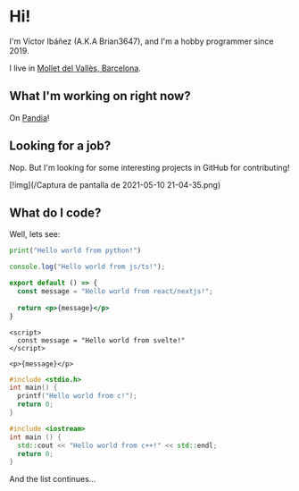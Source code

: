 # Hi!
I'm Víctor Ibáñez (A.K.A Brian3647), and I'm a hobby programmer since 2019.

I live in [Mollet del Vallès, Barcelona](https://goo.gl/maps/4oUmj22o6R3aPh3Q7).

## What I'm working on right now?

On [Pandia](https://github.com/Brian3647/Pandia)!

## Looking for a job?

Nop. But I'm looking for some interesting projects in GitHub for contributing!

[!img](/Captura de pantalla de 2021-05-10 21-04-35.png)

## What do I code?

Well, lets see:

```python
print("Hello world from python!")
```

```js
console.log("Hello world from js/ts!");
```

```jsx
export default () => {
  const message = "Hello world from react/nextjs!";
  
  return <p>{message}</p>
}
```

```svelte
<script>
  const message = "Hello world from svelte!"
</script>

<p>{message}</p>
```

```c
#include <stdio.h>
int main() {
  printf("Hello world from c!");
  return 0;
}
```

```cpp
#include <iostream>
int main () {
  std::cout << "Hello world from c++!" << std::endl;
  return 0;
}
```

And the list continues...
